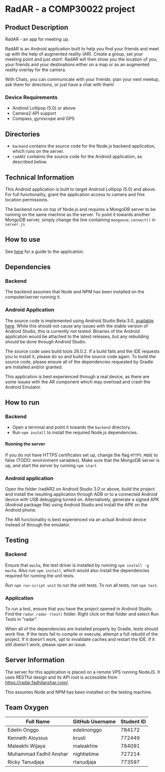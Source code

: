 # RadAR - a COMP30022 project

## Product Description
RadAR - an app for meeting up.

RadAR is an Android application built to help you find your friends and meet up with the help of augmented reality (AR). Create a group, set your meeting point and just *start!*. RadAR will then show you the location of you, your friends and your destinations either on a map or as an augmented reality overlay for the camera.

With Chats, you can communicate with your friends: plan your next meetup, ask them for directions, or just have a chat with them!

### Device Requirements
- Android Lollipop (5.0) or above
- Camera2 API support
- Compass, gyroscope and GPS

## Directories
- `backend` contains the source code for the Node.js backend application, which runs on the server.
- `radAR2` containis the source code for the Android application, as described below.

## Technical Information
This Android application is built to target Android Lollipop (5.0) and above. For full functionality, grant the application access to camera and fine location permissions.

The backend runs on top of Node.js and requires a MongoDB server to be running on the same machine as the server. To point it towards another MongoDB server, simply change the line containing `mongoose.connect()` in `server.js`

## How to use
See [here](tutorial.md) for a guide to the application.

## Dependencies
### Backend
The backend assumes that Node and NPM has been installed on the computer/server running it.

### Android Application
The source code is implemented using Android Studio Beta 3.0, [available here](https://developer.android.com/studio/preview/install-preview.html). While this should not cause any issues with the stable version of Android Studio, this is currently not tested. Binaries of the Android application would be attached to the latest releases, but any rebuilding should be done through Android Studio.

The source code uses build tools 26.0.2. If a build fails and the IDE requests you to install it, please do so and build the source code again. To build the source code, please ensure all of the dependencies requested by Gradle are installed and/or granted.

This application is best experienced through a real device, as there are some issues with the AR component which may overload and crash the Android Emulator.

## How to run

### Backend
- Open a terminal and point it towards the `backend` directory.
- Run `npm install` to install the required Node.js dependencies.

#### Running the server
If you do not have HTTPS certificates set up, change the flag `HTTPS_MODE` to false (TODO: environment variables). Make sure that the MongoDB server is up, and start the server by running `npm start`

### Android application
Open the folder /radAR2 on Android Studio 3.0 or above, build the project and install the resulting application through ADB or to a connected Android device with USB debugging turned on. Alternatively, generate a signed APK (Android package file) using Android Studio and install the APK on the Android phone.

The AR functionality is best experienced via an actual Android device instead of through the emulator.

## Testing
### Backend
Ensure that `mocha`, the test driver is installed by running `npm install -g mocha`. Also run `npm install`, which would also install the dependencies required for running the unit tests.

Run `npm run-script unit` to run the unit tests. To run all tests, run `npm test`.

### Application
To run a test, ensure that you have the project opened in Android Studio. Find the `radar.radar (test)` folder. Right click on that folder and select Run Tests in "radar".

When all of the dependencies are installed properly by Gradle, tests should work fine. If the tests fail to compile or execute, attempt a full rebuild of the project. If it doesn't work, opt to invalidate caches and restart the IDE. If it still doesn't work, please open an issue.

## Server Information
The server for this application is placed on a remote VPS running NodeJS. It uses RESTful design and its API root is accessible from https://radar.fadhilanshar.com/.

This assumes Node and NPM has been installed on the testing machine.

## Team Oxygen

Full Name | GitHub Username | Student ID
---------|--------------------|------------
Edelin Onggo | edelinonggo | 784172
Kenneth Aloysius | krusli |  772449
Maleakhi Wijaya | maleakhiw | 784091
Muhammad Fadhil Anshar | nightietime | 727214
Ricky Tanudjaja | rtanudjaja | 773597
